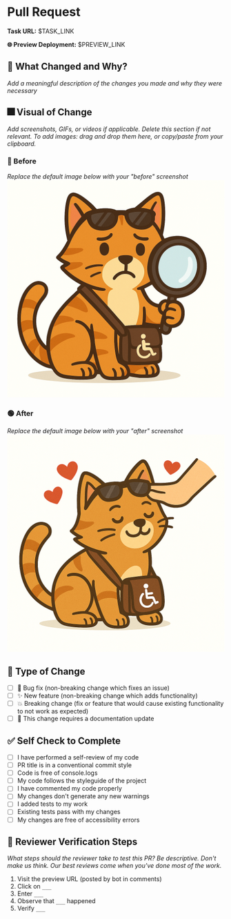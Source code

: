 # Pull Request

**Task URL:** $TASK_LINK

**🌐 Preview Deployment:** $PREVIEW_LINK

## 🧐 What Changed and Why?

_Add a meaningful description of the changes you made and why they were necessary_

## 🎆 Visual of Change

_Add screenshots, GIFs, or videos if applicable. Delete this section if not relevant. To add images: drag and drop them here, or copy/paste from your clipboard._

### 🔴 Before

_Replace the default image below with your "before" screenshot_
![Before](https://raw.githubusercontent.com/linds-wmce/linds-wmce.github.io/main/public/a11ycat-sad.png)

### 🟢 After

_Replace the default image below with your "after" screenshot_
![After](https://raw.githubusercontent.com/linds-wmce/linds-wmce.github.io/main/public/a11ycat-happy.png)


## 🔖 Type of Change

- [ ] 🐛 Bug fix (non-breaking change which fixes an issue)
- [ ] ✨ New feature (non-breaking change which adds functionality)
- [ ] 💥 Breaking change (fix or feature that would cause existing functionality to not work as expected)
- [ ] 📝 This change requires a documentation update

## ✅ Self Check to Complete

- [ ] I have performed a self-review of my code
- [ ] PR title is in a conventional commit style
- [ ] Code is free of console.logs
- [ ] My code follows the styleguide of the project
- [ ] I have commented my code properly
- [ ] My changes don't generate any new warnings
- [ ] I added tests to my work
- [ ] Existing tests pass with my changes
- [ ] My changes are free of accessibility errors

## 👀 Reviewer Verification Steps

_What steps should the reviewer take to test this PR? Be descriptive. Don't make us think. Our best reviews come when you've done most of the work._

1. Visit the preview URL (posted by bot in comments)
2. Click on `___`
3. Enter `___`
4. Observe that `___` happened
5. Verify `___`
